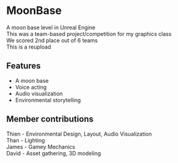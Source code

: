 # MoonBase  
A moon base level in Unreal Engine  
This was a team-based project/competition for my graphics class  
We scored 2nd place out of 6 teams  
This is a reupload
## Features
 - A moon base
 - Voice acting
 - Audio visualization
 - Environmental storytelling
## Member contributions  
Thien - Environmental Design, Layout, Audio Visualization  
Than - Lighting  
James - Gamey Mechanics  
David - Asset gathering, 3D modeling  
